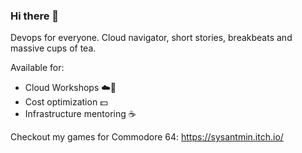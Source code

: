 ### Hi there 👋

Devops for everyone. Cloud navigator, short stories, breakbeats and massive cups of tea.


Available for:

- Cloud Workshops ☁️🔨 
-  Cost optimization 💵 
-  Infrastructure mentoring ☕

Checkout my games for Commodore 64:
https://sysantmin.itch.io/
